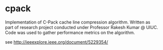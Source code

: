 # cpack
Implementation of C-Pack cache line compression algorithm.
Written as part of research project conducted under Professor Rakesh Kumar @ UIUC.
Code was used to gather performance metrics on the algorithm.

see http://ieeexplore.ieee.org/document/5229354/
